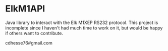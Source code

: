 ElkM1API
========

Java library to interact with the Elk M1XEP RS232 protocol.  This project is incomplete since I haven't had much time to work on it, but would be happy if others want to contribute.

cdhesse76#gmail.com
